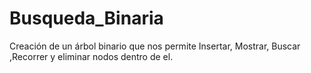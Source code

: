 # Busqueda_Binaria
Creación de un árbol binario que nos permite Insertar, Mostrar, Buscar ,Recorrer y eliminar nodos dentro de el.

